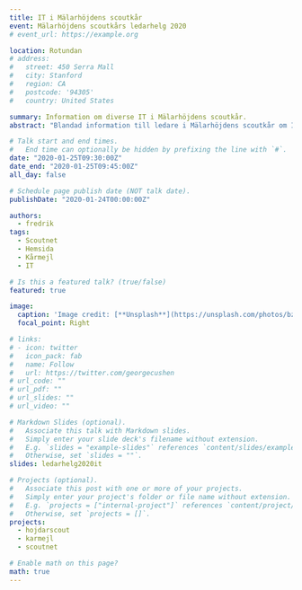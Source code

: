 ```yaml
---
title: IT i Mälarhöjdens scoutkår
event: Mälarhöjdens scoutkårs ledarhelg 2020
# event_url: https://example.org

location: Rotundan
# address:
#   street: 450 Serra Mall
#   city: Stanford
#   region: CA
#   postcode: '94305'
#   country: United States

summary: Information om diverse IT i Mälarhöjdens scoutkår.
abstract: "Blandad information till ledare i Mälarhöjdens scoutkår om IT-relaterade ämnen."

# Talk start and end times.
#   End time can optionally be hidden by prefixing the line with `#`.
date: "2020-01-25T09:30:00Z"
date_end: "2020-01-25T09:45:00Z"
all_day: false

# Schedule page publish date (NOT talk date).
publishDate: "2020-01-24T00:00:00Z"

authors:
  - fredrik
tags:
  - Scoutnet
  - Hemsida
  - Kårmejl
  - IT

# Is this a featured talk? (true/false)
featured: true

image:
  caption: 'Image credit: [**Unsplash**](https://unsplash.com/photos/bzdhc5b3Bxs)'
  focal_point: Right

# links:
# - icon: twitter
#   icon_pack: fab
#   name: Follow
#   url: https://twitter.com/georgecushen
# url_code: ""
# url_pdf: ""
# url_slides: ""
# url_video: ""

# Markdown Slides (optional).
#   Associate this talk with Markdown slides.
#   Simply enter your slide deck's filename without extension.
#   E.g. `slides = "example-slides"` references `content/slides/example-slides.md`.
#   Otherwise, set `slides = ""`.
slides: ledarhelg2020it

# Projects (optional).
#   Associate this post with one or more of your projects.
#   Simply enter your project's folder or file name without extension.
#   E.g. `projects = ["internal-project"]` references `content/project/deep-learning/index.md`.
#   Otherwise, set `projects = []`.
projects:
  - hojdarscout
  - karmejl
  - scoutnet

# Enable math on this page?
math: true
---
```


<!-- {{% alert note %}}
Click on the **Slides** button above to view the built-in slides feature.
{{% /alert %}}

Slides can be added in a few ways:

- **Create** slides using Academic's [*Slides*](https://sourcethemes.com/academic/docs/managing-content/#create-slides) feature and link using `slides` parameter in the front matter of the talk file
- **Upload** an existing slide deck to `static/` and link using `url_slides` parameter in the front matter of the talk file
- **Embed** your slides (e.g. Google Slides) or presentation video on this page using [shortcodes](https://sourcethemes.com/academic/docs/writing-markdown-latex/).

Further talk details can easily be added to this page using *Markdown* and $\rm \LaTeX$ math code. -->
